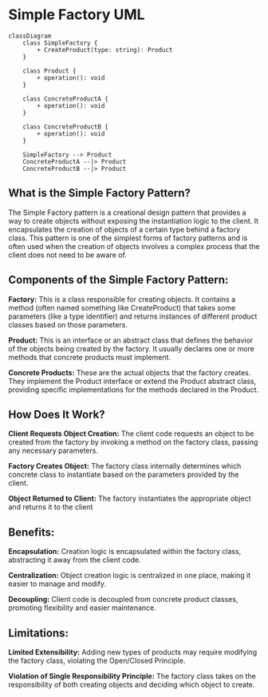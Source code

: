 # Simple Factory UML

```mermaid
classDiagram
    class SimpleFactory {
        + CreateProduct(type: string): Product
    }

    class Product {
        + operation(): void
    }

    class ConcreteProductA {
        + operation(): void
    }

    class ConcreteProductB {
        + operation(): void
    }

    SimpleFactory --> Product
    ConcreteProductA --|> Product
    ConcreteProductB --|> Product
```

## What is the Simple Factory Pattern?

The Simple Factory pattern is a creational design pattern that provides a way to create objects without exposing the 
instantiation logic to the client. It encapsulates the creation of objects of a certain type behind a factory class. 
This pattern is one of the simplest forms of factory patterns and is often used when the creation of objects involves 
a complex process that the client does not need to be aware of.

## Components of the Simple Factory Pattern:

**Factory:** This is a class responsible for creating objects. It contains a method (often named something like CreateProduct) 
that takes some parameters (like a type identifier) and returns instances of different product classes based on those 
parameters.


**Product:** This is an interface or an abstract class that defines the behavior of the objects being created by the factory. 
It usually declares one or more methods that concrete products must implement.

**Concrete Products:** These are the actual objects that the factory creates. They implement the Product interface or extend the Product 
abstract class, providing specific implementations for the methods declared in the Product.

## How Does It Work?

**Client Requests Object Creation:** The client code requests an object to be created from the factory by invoking a method on the factory class, 
passing any necessary parameters.

**Factory Creates Object:** The factory class internally determines which concrete class to instantiate based on the parameters provided by the 
client.

**Object Returned to Client:** The factory instantiates the appropriate object and returns it to the client

## Benefits:

**Encapsulation:** Creation logic is encapsulated within the factory class, abstracting it away from the client code.

**Centralization:** Object creation logic is centralized in one place, making it easier to manage and modify.

**Decoupling:** Client code is decoupled from concrete product classes, promoting flexibility and easier maintenance.

## Limitations:

**Limited Extensibility:** Adding new types of products may require modifying the factory class, violating the Open/Closed Principle.

**Violation of Single Responsibility Principle:** The factory class takes on the responsibility of both creating objects and deciding which object to create.
